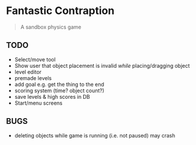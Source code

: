# Fantastic Contraption
> A sandbox physics game

## TODO
- Select/move tool
- Show user that object placement is invalid *while* placing/dragging object
- level editor
- premade levels
- add goal e.g. get the thing to the end
- scoring system (time? object count?)
- save levels & high scores in DB
- Start/menu screens

## BUGS
- deleting objects while game is running (i.e. not paused) may crash
